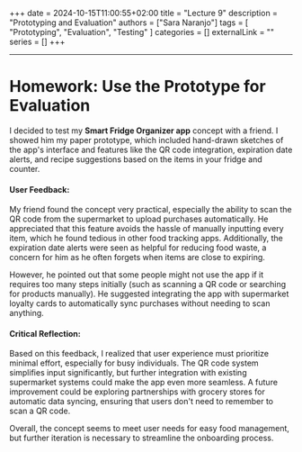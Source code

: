 +++ 
date = 2024-10-15T11:00:55+02:00
title = "Lecture 9"
description = "Prototyping and Evaluation"
authors = ["Sara Naranjo"]
tags = [
    "Prototyping",
    "Evaluation",
    "Testing"
    ]
categories = []
externalLink = ""
series = []
+++
___
# Homework: Use the Prototype for Evaluation
I decided to test my **Smart Fridge Organizer app** concept with a friend. I showed him my paper prototype, which included hand-drawn sketches of the app's interface and features like the QR code integration, expiration date alerts, and recipe suggestions based on the items in your fridge and counter.

#### User Feedback:
My friend found the concept very practical, especially the ability to scan the QR code from the supermarket to upload purchases automatically. He appreciated that this feature avoids the hassle of manually inputting every item, which he found tedious in other food tracking apps. Additionally, the expiration date alerts were seen as helpful for reducing food waste, a concern for him as he often forgets when items are close to expiring.

However, he pointed out that some people might not use the app if it requires too many steps initially (such as scanning a QR code or searching for products manually). He suggested integrating the app with supermarket loyalty cards to automatically sync purchases without needing to scan anything.

#### Critical Reflection:
Based on this feedback, I realized that user experience must prioritize minimal effort, especially for busy individuals. The QR code system simplifies input significantly, but further integration with existing supermarket systems could make the app even more seamless. A future improvement could be exploring partnerships with grocery stores for automatic data syncing, ensuring that users don't need to remember to scan a QR code.

Overall, the concept seems to meet user needs for easy food management, but further iteration is necessary to streamline the onboarding process.